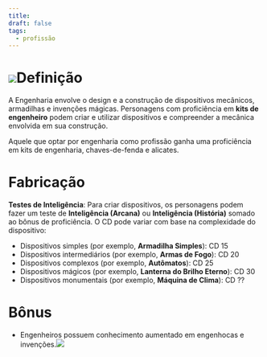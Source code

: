```yaml
---
title: 
draft: false
tags:
  - profissão
---
```

# ![](06eexjmq.bmp)Definição
A Engenharia envolve o design e a construção de dispositivos mecânicos, armadilhas e invenções mágicas. Personagens com proficiência em **kits de engenheiro** podem criar e utilizar dispositivos e compreender a mecânica envolvida em sua construção.

Aquele que optar por engenharia como profissão ganha uma proficiência em kits de engenharia, chaves-de-fenda e alicates.
# Fabricação
**Testes de Inteligência**: Para criar dispositivos, os personagens podem fazer um teste de **Inteligência (Arcana)** ou **Inteligência (História)** somado ao bônus de proficiência. O CD pode variar com base na complexidade do dispositivo:
- Dispositivos simples (por exemplo, **Armadilha Simples**): CD 15
- Dispositivos intermediários (por exemplo, **Armas de Fogo**): CD 20
- Dispositivos complexos (por exemplo, **Autômatos**): CD 25
- Dispositivos mágicos (por exemplo, **Lanterna do Brilho Eterno**): CD 30
- Dispositivos monumentais (por exemplo, **Máquina de Clima**): CD ??
# Bônus
- Engenheiros possuem conhecimento aumentado em engenhocas e invenções.![](mh1ho96f.bmp)